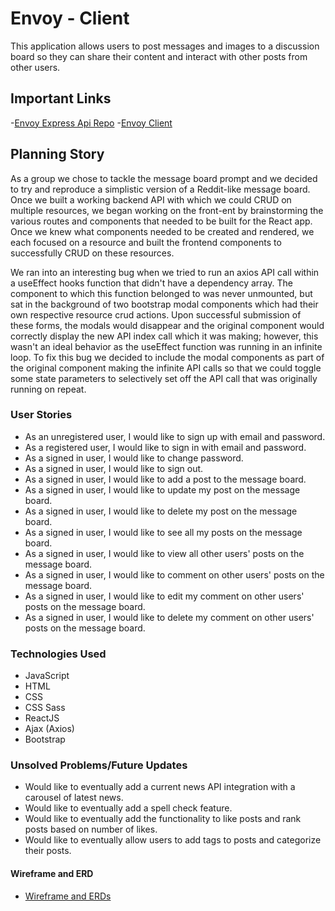 # Envoy - Client

This application allows users to post messages and images to a discussion board
so they can share their content and interact with other posts from other users.

## Important Links

-[Envoy Express Api Repo](https://github.com/The-GA-Honey-Badgers/group-project-api)
-[Envoy Client](https://the-ga-honey-badgers.github.io/group-project-client/)

## Planning Story

As a group we chose to tackle the message board prompt and we decided to try
and reproduce a simplistic version of a Reddit-like message board. Once we built
a working backend API with which we could CRUD on multiple resources, we
began working on the front-ent by brainstorming the various routes and components
that needed to be built for the React app. Once we knew what components needed
to be created and rendered, we each focused on a resource and built the frontend
components to successfully CRUD on these resources.

We ran into an interesting bug when we tried to run an axios API call within a
useEffect hooks function that didn't have a dependency array. The component to
which this function belonged to was never unmounted, but sat in the background of
two bootstrap modal components which had their own respective resource crud actions.
Upon successful submission of these forms, the modals would disappear and the
original component would correctly display the new API index call which it was
making; however, this wasn't an ideal behavior as the useEffect function was
running in an infinite loop. To fix this bug we decided to include the modal
components as part of the original component making the infinite API calls so
that we could toggle some state parameters to selectively set off the API call
that was originally running on repeat.

### User Stories

- As an unregistered user, I would like to sign up with email and password.
- As a registered user, I would like to sign in with email and password.
- As a signed in user, I would like to change password.
- As a signed in user, I would like to sign out.
- As a signed in user, I would like to add a post to the message board.
- As a signed in user, I would like to update my post on the message board.
- As a signed in user, I would like to delete my post on the message board.
- As a signed in user, I would like to see all my posts on the message board.
- As a signed in user, I would like to view all other users' posts on the message board.
- As a signed in user, I would like to comment on other users' posts on the message board.
- As a signed in user, I would like to edit my comment on other users' posts on the message board.
- As a signed in user, I would like to delete my comment on other users' posts on the message board.

### Technologies Used

- JavaScript
- HTML
- CSS
- CSS Sass
- ReactJS
- Ajax (Axios)
- Bootstrap

### Unsolved Problems/Future Updates

- Would like to eventually add a current news API integration with a carousel
of latest news.
- Would like to eventually add a spell check feature.
- Would like to eventually add the functionality to like posts and rank posts
based on number of likes.
- Would like to eventually allow users to add tags to posts and categorize their
posts.

#### Wireframe and ERD

- [Wireframe and ERDs ](https://docs.google.com/document/d/1Hmb44N7Wq7s_IoI2SBKiVxL6_yqVa6GaK74hpY1lx-8/edit?usp=sharing)